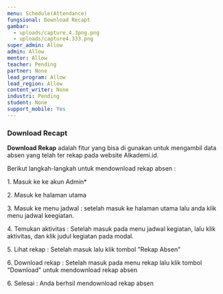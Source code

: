 ```yaml
---
menu: Schedule(Attendance)
fungsional: Download Recapt
gambar:
  - uploads/capture.4.3png.png
  - uploads/capture4.333.png
super_admin: Allow
admin: Allow
mentor: Allow
teacher: Pending
partner: None
lead_program: Allow
lead_region: Allow
content_writer: None
industri: Pending
student: None
support_mobile: Yes
---
```

### Download Recapt

**D﻿ownload Rekap** adalah fitur yang bisa di gunakan untuk mengambil data absen yang telah ter rekap pada website Alkademi.id.

B﻿erikut langkah-langkah untuk mendownload rekap absen :

1﻿. Masuk ke ke akun Admin*

2﻿. Masuk ke halaman utama

3﻿. Masuk ke menu jadwal : setelah masuk ke halaman utama lalu anda klik menu jadwal keegiatan.

4﻿. Temukan aktivitas : Setelah masuk pada menu jadwal kegiatan, lalu klik  aktivitas, dan klik judul kegiatan pada modal.

5﻿. Lihat rekap : Setelah masuk lalu klik tombol "Rekap Absen"

6﻿. Download rekap : Setelah masuk pada menu rekap lalu klik tombol "Download" untuk mendownload rekap  absen

6﻿. Selesai : Anda berhsil  mendownload rekap  absen